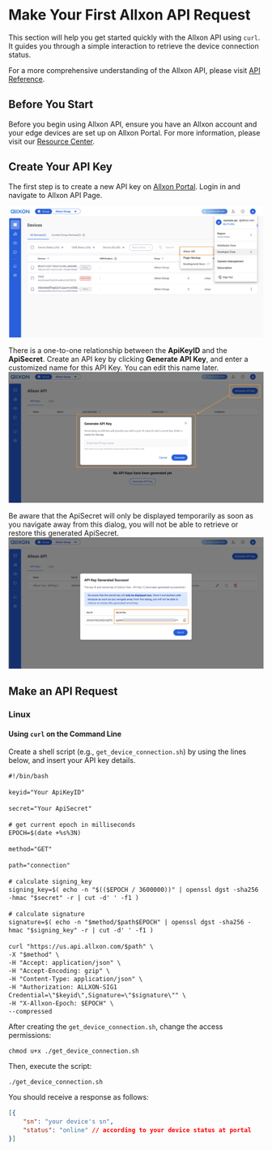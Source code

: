 # Make Your First Allxon API Request

This section will help you get started quickly with the Allxon API using `curl`. It guides you through a simple interaction to retrieve the device connection status. 

For a more comprehensive understanding of the Allxon API, please visit [API Reference](./APIOverview.md).


## Before You Start
Before you begin using Allxon API, ensure you have an Allxon account and your edge devices are set up on Allxon Portal. For more information, please visit our [Resource Center](https://www.allxon.com/knowledge).


## Create Your API Key
The first step is to create a new API key on [Allxon Portal](https://dms.allxon.com/developer/apikeys). 
Login in and navigate to Allxon API Page.

![apiEntryPoint](_img/apiEntryPoint.png)

There is a one-to-one relationship between the **ApiKeyID** and the **ApiSecret**.
Create an API key by clicking **Generate API Key**, and enter a customized name for this API Key. You can edit this name later.
![generateApiKeyDialog](_img/generateApiKeyDialog.png)

Be aware that the ApiSecret will only be displayed temporarily as soon as you navigate away from this dialog, you will not be able to retrieve or restore this generated ApiSecret.
![apiKeyDialog](_img/apiKeyDialog.png)

## Make an API Request

### Linux

#### Using `curl` on the Command Line

Create a shell script (e.g., `get_device_connection.sh`) by using the lines below, and insert your API key details.


```shell
#!/bin/bash

keyid="Your ApiKeyID"

secret="Your ApiSecret"

# get current epoch in milliseconds
EPOCH=$(date +%s%3N)

method="GET"

path="connection"

# calculate signing_key
signing_key=$( echo -n "$(($EPOCH / 3600000))" | openssl dgst -sha256 -hmac "$secret" -r | cut -d' ' -f1 )

# calculate signature
signature=$( echo -n "$method/$path$EPOCH" | openssl dgst -sha256 -hmac "$signing_key" -r | cut -d' ' -f1 )

curl "https://us.api.allxon.com/$path" \
-X "$method" \
-H "Accept: application/json" \
-H "Accept-Encoding: gzip" \
-H "Content-Type: application/json" \
-H "Authorization: ALLXON-SIG1 Credential=\"$keyid\",Signature=\"$signature\"" \
-H "X-Allxon-Epoch: $EPOCH" \
--compressed
```
After creating the `get_device_connection.sh`, change the access permissions:

```shell
chmod u+x ./get_device_connection.sh
```

Then, execute the script:

```shell
./get_device_connection.sh
```

You should receive a response as follows:

```json
[{
    "sn": "your device's sn",
    "status": "online" // according to your device status at portal
}]
```